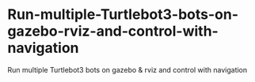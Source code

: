 # Run-multiple-Turtlebot3-bots-on-gazebo-rviz-and-control-with-navigation
Run multiple Turtlebot3 bots on gazebo &amp; rviz and control with navigation
